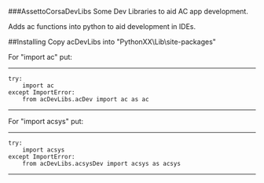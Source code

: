 ###AssettoCorsaDevLibs
Some Dev Libraries to aid AC app development.

Adds ac functions into python to aid development in IDEs.



##Installing
Copy acDevLibs into "PythonXX\Lib\site-packages\"


For "import ac" put:
***
	try:
		import ac	
	except ImportError:
		from acDevLibs.acDev import ac as ac
***


	
For "import acsys" put:
***
	try:	
		import acsys	
	except ImportError:
		from acDevLibs.acsysDev import acsys as acsys
***